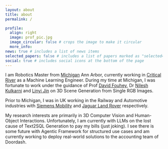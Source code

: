 ```yaml
---
layout: about
title: about
permalink: /

profile:
  align: right
  image: prof_pic.jpg
  image_circular: false # crops the image to make it circular
  more_info: 
news: true # includes a list of news items
selected_papers: false # includes a list of papers marked as "selected={true}"
social: true # includes social icons at the bottom of the page
---
```


I am Robotics Master from [Michigan](https://robotics.umich.edu/) Ann Arbor, currently working in [Critical River](https://www.criticalriver.com/) as a Machine Learning Engineer. During my time at Michigan, I was fortunate to work under the guidance of Prof [David Fouhey](https://cs.nyu.edu/~fouhey/), Dr [Nilesh Kulkarni](https://nileshkulkarni.github.io/) and [Linyi Jin](https://jinlinyi.github.io/) on 3D Scene Generation from Single RGB Images.

Prior to Michigan, I was in UK working in the Railway and Automotive industries with [Siemens Mobility](https://www.mobility.siemens.com/uk/en/portfolio/rolling-stock.html) and [Jaguar Land Rover](https://www.jaguarlandrover.com/) respectively.

My research interests are primarily in 3D Computer Vision and Human-Object Interactions. Unfortunately, I am currently with LLMs on the lost cause of Text2SQL Generation to pay my bills (just joking). I see there is some future with Agentic Framework for structured use cases and am currently working to deploy real-world solutions to the accounting team of Doordash.